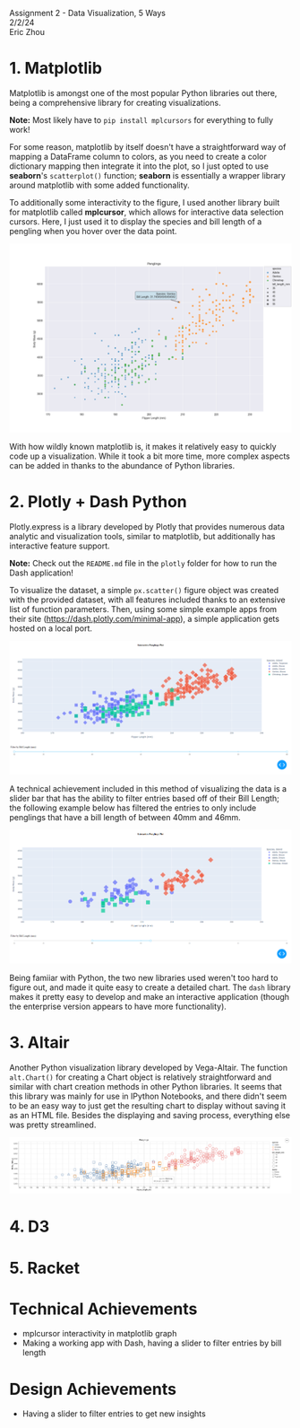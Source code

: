 Assignment 2 - Data Visualization, 5 Ways  
2/2/24  
Eric Zhou

# 1. Matplotlib

Matplotlib is amongst one of the most popular Python libraries out there, being a comprehensive library for creating visualizations.

**Note:** Most likely have to `pip install mplcursors` for everything to fully work!

For some reason, matplotlib by itself doesn't have a straightforward way of mapping a DataFrame column to colors, as you need to create a color dictionary mapping then integrate it into the plot, so I just opted to use **seaborn**'s `scatterplot()` function; **seaborn** is essentially a wrapper library around matplotlib with some added functionality.

To additionally some interactivity to the figure, I used another library built for matplotlib called **mplcursor**, which allows for interactive data selection cursors. Here, I just used it to display the species and bill length of a pengling when you hover over the data point.

![matplotlib_vis_00](img/matplotlib_vis_00.png)

With how wildly known matplotlib is, it makes it relatively easy to quickly code up a visualization. While it took a bit more time, more complex aspects can be added in thanks to the abundance of Python libraries.

# 2. Plotly + Dash Python

Plotly.express is a library developed by Plotly that provides numerous data analytic and visualization tools, similar to matplotlib, but additionally has interactive feature support.

**Note:** Check out the `README.md` file in the `plotly` folder for how to run the Dash application!

To visualize the dataset, a simple `px.scatter()` figure object was created with the provided dataset, with all features included thanks to an extensive list of function parameters. Then, using some simple example apps from their site (https://dash.plotly.com/minimal-app), a simple application gets hosted on a local port. 

![plotly_dash_00](img/plotly_dash_00.png)

A technical achievement included in this method of visualizing the data is a slider bar that has the ability to filter entries based off of their Bill Length; the following example below has filtered the entries to only include penglings that have a bill length of between 40mm and 46mm.

![plotly_dash_01](img/plotly_dash_01.png)

Being famiiar with Python, the two new libraries used weren't too hard to figure out, and made it quite easy to create a detailed chart. The `dash` library makes it pretty easy to develop and make an interactive application (though the enterprise version appears to have more functionality). 

# 3. Altair

Another Python visualization library developed by Vega-Altair. The function `alt.Chart()` for creating a Chart object is relatively straightforward and similar with chart creation methods in other Python libraries. It seems that this library was mainly for use in IPython Notebooks, and there didn't seem to be an easy way to just get the resulting chart to display without saving it as an HTML file. Besides the displaying and saving process, everything else was pretty streamlined.

![altair_vis_00](img/altair_vis_00.png)



# 4. D3



# 5. Racket



# Technical Achievements
- mplcursor interactivity in matplotlib graph
- Making a working app with Dash, having a slider to filter entries by bill length


# Design Achievements
- Having a slider to filter entries to get new insights